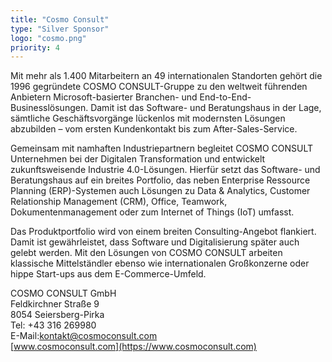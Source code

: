 ```yaml
---
title: "Cosmo Consult"
type: "Silver Sponsor"
logo: "cosmo.png"
priority: 4
---
```


Mit mehr als 1.400 Mitarbeitern an 49 internationalen Standorten gehört die 1996 gegründete COSMO CONSULT-Gruppe zu den weltweit führenden Anbietern Microsoft-basierter Branchen- und End-to-End-Businesslösungen. Damit ist das Software- und Beratungshaus in der Lage, sämtliche Geschäftsvorgänge lückenlos mit modernsten Lösungen abzubilden – vom ersten Kundenkontakt bis zum After-Sales-Service.

Gemeinsam mit namhaften Industriepartnern begleitet COSMO CONSULT Unternehmen bei der Digitalen Transformation und entwickelt zukunftsweisende Industrie 4.0-Lösungen. Hierfür setzt das Software- und Beratungshaus auf ein breites Portfolio, das neben Enterprise Ressource Planning (ERP)-Systemen auch Lösungen zu Data & Analytics, Customer Relationship Management (CRM), Office, Teamwork, Dokumentenmanagement oder zum Internet of Things (IoT) umfasst.

Das Produktportfolio wird von einem breiten Consulting-Angebot flankiert. Damit ist gewährleistet, dass Software und Digitalisierung später auch gelebt werden. Mit den Lösungen von COSMO CONSULT arbeiten klassische Mittelständler ebenso wie internationalen Großkonzerne oder hippe Start-ups aus dem E-Commerce-Umfeld.

COSMO CONSULT GmbH  
Feldkirchner Straße 9  
8054 Seiersberg-Pirka  
Tel: +43 316 269980  
E-Mail:kontakt@cosmoconsult.com  
[www.cosmoconsult.com](https://www.cosmoconsult.com)
